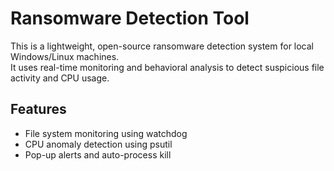 # Ransomware Detection Tool

This is a lightweight, open-source ransomware detection system for local Windows/Linux machines.  
It uses real-time monitoring and behavioral analysis to detect suspicious file activity and CPU usage.

## Features
- File system monitoring using watchdog
- CPU anomaly detection using psutil
- Pop-up alerts and auto-process kill

